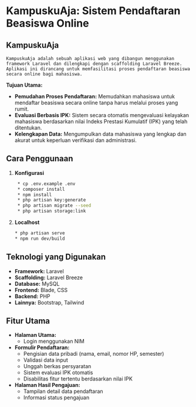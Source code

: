 # KampuskuAja: Sistem Pendaftaran Beasiswa Online

## KampuskuAja
    KampuskuAja adalah sebuah aplikasi web yang dibangun menggunakan framework Laravel dan dilengkapi dengan scaffolding Laravel Breeze. Aplikasi ini dirancang untuk memfasilitasi proses pendaftaran beasiswa secara online bagi mahasiswa. 

**Tujuan Utama:**

* **Pemudahan Proses Pendaftaran:** Memudahkan mahasiswa untuk mendaftar beasiswa secara online tanpa harus melalui proses yang rumit.
* **Evaluasi Berbasis IPK:** Sistem secara otomatis mengevaluasi kelayakan mahasiswa berdasarkan nilai Indeks Prestasi Kumulatif (IPK) yang telah ditentukan.
* **Kelengkapan Data:** Mengumpulkan data mahasiswa yang lengkap dan akurat untuk keperluan verifikasi dan administrasi.

## Cara Penggunaan

1. **Konfigurasi**
   ```bash
    * cp .env.example .env
    * composer install
    * npm install
    * php artisan key:generate
    * php artisan migrate --seed
    * php artisan storage:link
   
1. **Localhost**
   ```bash
   * php artisan serve
   * npm run dev/build
   
## Teknologi yang Digunakan

* **Framework:** Laravel
* **Scaffolding:** Laravel Breeze
* **Database:** MySQL
* **Frontend:** Blade, CSS
* **Backend:** PHP
* **Lainnya:** Bootstrap, Tailwind

## Fitur Utama

* **Halaman Utama:**
    * Login menggunakan NIM
* **Formulir Pendaftaran:**
    * Pengisian data pribadi (nama, email, nomor HP, semester)
    * Validasi data input
    * Unggah berkas persyaratan
    * Sistem evaluasi IPK otomatis
    * Disabilitas fitur tertentu berdasarkan nilai IPK
* **Halaman Hasil Pengajuan:**
    * Tampilan detail data pendaftaran
    * Informasi status pengajuan
